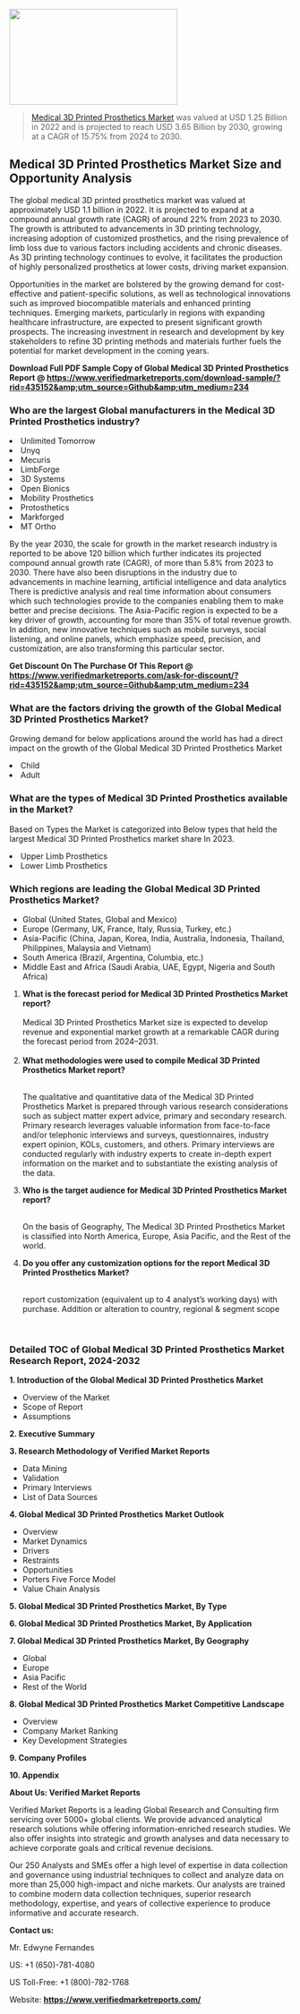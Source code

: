 
<img src="https://ffe5etoiles.com/wp-content/uploads/2024/12/MST1-300x171.png" alt="" width="300" height="171" class="alignnone size-medium wp-image-20088" /><blockquote><p><p><a href="https://www.verifiedmarketreports.com/download-sample/?rid=435152&utm_source=Github&utm_medium=234" target="_blank">Medical 3D Printed Prosthetics Market</a> was valued at USD 1.25 Billion in 2022 and is projected to reach USD 3.65 Billion by 2030, growing at a CAGR of 15.75% from 2024 to 2030.</p></blockquote><p><h2>Medical 3D Printed Prosthetics Market Size and Opportunity Analysis</h2><p>The global medical 3D printed prosthetics market was valued at approximately USD 1.1 billion in 2022. It is projected to expand at a compound annual growth rate (CAGR) of around 22% from 2023 to 2030. The growth is attributed to advancements in 3D printing technology, increasing adoption of customized prosthetics, and the rising prevalence of limb loss due to various factors including accidents and chronic diseases. As 3D printing technology continues to evolve, it facilitates the production of highly personalized prosthetics at lower costs, driving market expansion.</p><p>Opportunities in the market are bolstered by the growing demand for cost-effective and patient-specific solutions, as well as technological innovations such as improved biocompatible materials and enhanced printing techniques. Emerging markets, particularly in regions with expanding healthcare infrastructure, are expected to present significant growth prospects. The increasing investment in research and development by key stakeholders to refine 3D printing methods and materials further fuels the potential for market development in the coming years.</p></p><p class=""><strong>Download Full PDF Sample Copy of Global Medical 3D Printed Prosthetics Report @ <a href="https://www.verifiedmarketreports.com/download-sample/?rid=435152&amp;utm_source=Github&amp;utm_medium=234" target="_blank">https://www.verifiedmarketreports.com/download-sample/?rid=435152&amp;utm_source=Github&amp;utm_medium=234</a></strong></p><h3 id="" class="">Who are the largest Global manufacturers in the Medical 3D Printed Prosthetics industry?</h3><p><li>Unlimited Tomorrow</li><li> Unyq</li><li> Mecuris</li><li> LimbForge</li><li> 3D Systems</li><li> Open Bionics</li><li> Mobility Prosthetics</li><li> Protosthetics</li><li> Markforged</li><li> MT Ortho</li></p><div class=""><div class="" dir="" data-message-author-role="" data-message-id="" data-message-model-slug=""><div class=""><div class=""><div class=""><div class="" dir="" data-message-author-role="" data-message-id="" data-message-model-slug=""><div class=""><div class=""><p>By the year 2030, the scale for growth in the market research industry is reported to be above 120 billion which further indicates its projected compound annual growth rate (CAGR), of more than 5.8% from 2023 to 2030. There have also been disruptions in the industry due to advancements in machine learning, artificial intelligence and data analytics There is predictive analysis and real time information about consumers which such technologies provide to the companies enabling them to make better and precise decisions. The Asia-Pacific region is expected to be a key driver of growth, accounting for more than 35% of total revenue growth. In addition, new innovative techniques such as mobile surveys, social listening, and online panels, which emphasize speed, precision, and customization, are also transforming this particular sector.</p><p><strong>Get Discount On The Purchase Of This Report @&nbsp; <a href="https://www.verifiedmarketreports.com/ask-for-discount/?rid=435152&amp;utm_source=Github&amp;utm_medium=234" target="_blank">https://www.verifiedmarketreports.com/ask-for-discount/?rid=435152&amp;utm_source=Github&amp;utm_medium=234</a></strong></p></div></div></div></div></div></div></div></div><h3 id="" class="">What are the factors driving the growth of the Global Medical 3D Printed Prosthetics Market?</h3><p id="" class="">Growing demand for below applications around the world has had a direct impact on the growth of the Global Medical 3D Printed Prosthetics Market</p><p id="" class=""><li>Child</li><li> Adult</li></p><h3 id="" class="">What are the types of Medical 3D Printed Prosthetics available in the Market?</h3><p id="" class="">Based on Types the Market is categorized into Below types that held the largest Medical 3D Printed Prosthetics market share In 2023.</p><p id="" class=""><li>Upper Limb Prosthetics</li><li> Lower Limb Prosthetics</li></p><h3 id="" class="">Which regions are leading the Global Medical 3D Printed Prosthetics Market?</h3><ul><li>Global (United States, Global and Mexico)</li><li>Europe (Germany, UK, France, Italy, Russia, Turkey, etc.)</li><li>Asia-Pacific (China, Japan, Korea, India, Australia, Indonesia, Thailand, Philippines, Malaysia and Vietnam)</li><li>South America (Brazil, Argentina, Columbia, etc.)</li><li>Middle East and Africa (Saudi Arabia, UAE, Egypt, Nigeria and South Africa)</li></ul><p><ol><li><strong>What is the forecast period for Medical 3D Printed Prosthetics Market report?<br /></strong><br /><span data-sheets-root="1" data-sheets-value="{&quot;1&quot;:2,&quot;2&quot;:&quot;XXXX size is expected to develop revenue and exponential market growth at a remarkable CAGR during the forecast period from 2024&ndash;2030.&quot;}" data-sheets-userformat="{&quot;2&quot;:12674,&quot;4&quot;:{&quot;1&quot;:2,&quot;2&quot;:16776960},&quot;10&quot;:2,&quot;11&quot;:0,&quot;15&quot;:&quot;Arial&quot;,&quot;16&quot;:12}">Medical 3D Printed Prosthetics Market size is expected to develop revenue and exponential market growth at a remarkable CAGR during the forecast period from 2024&ndash;2031.</span><br /><br /></li><li><strong>What methodologies were used to compile Medical 3D Printed Prosthetics Market report?<br /><br /></strong><p>The qualitative and quantitative data of the&nbsp;Medical 3D Printed Prosthetics Market is prepared through various research considerations such as subject matter expert advice, primary and secondary research. Primary research leverages valuable information from face-to-face and/or telephonic interviews and surveys, questionnaires, industry expert opinion, KOLs, customers, and others. Primary interviews are conducted regularly with industry experts to create in-depth expert information on the market and to substantiate the existing analysis of the data.&nbsp;</p></li><li><strong>Who is the target audience for Medical 3D Printed Prosthetics Market report?<br /><br /></strong><p>On the basis of Geography, The&nbsp;Medical 3D Printed Prosthetics Market is classified into North America, Europe, Asia Pacific, and the Rest of the world.</p></li><li><strong>Do you offer any customization options for the report Medical 3D Printed Prosthetics Market?<br /><br /></strong><p>report customization (equivalent up to 4 analyst&rsquo;s working days) with purchase. Addition or alteration to country, regional &amp; segment scope</p><p>&nbsp;</p></li></ol></p><h3 id="" class="">Detailed TOC of Global Medical 3D Printed Prosthetics Market Research Report, 2024-2032</h3><p id="" class=""><strong>1. Introduction of the Global Medical 3D Printed Prosthetics Market</strong></p><ul><li>Overview of the Market</li><li>Scope of Report</li><li>Assumptions</li></ul><p id="" class=""><strong>2. Executive Summary</strong></p><p id="" class=""><strong>3. Research Methodology of&nbsp;Verified Market Reports</strong></p><ul><li>Data Mining</li><li>Validation</li><li>Primary Interviews</li><li>List of Data Sources</li></ul><p id="" class=""><strong>4. Global Medical 3D Printed Prosthetics Market Outlook</strong></p><ul><li>Overview</li><li>Market Dynamics</li><li>Drivers</li><li>Restraints</li><li>Opportunities</li><li>Porters Five Force Model</li><li>Value Chain Analysis</li></ul><p id="" class=""><strong>5. Global Medical 3D Printed Prosthetics Market, By&nbsp;Type</strong></p><p id="" class=""><strong>6. Global Medical 3D Printed Prosthetics Market, By Application</strong></p><p id="" class=""><strong>7. Global Medical 3D Printed Prosthetics Market, By Geography</strong></p><ul><li>Global</li><li>Europe</li><li>Asia Pacific</li><li>Rest of the World</li></ul><p id="" class=""><strong>8. Global Medical 3D Printed Prosthetics Market Competitive Landscape</strong></p><ul><li>Overview</li><li>Company Market Ranking</li><li>Key Development Strategies</li></ul><p id="" class=""><strong>9. Company Profiles</strong></p><p id="" class=""><strong>10. Appendix</strong></p><p id="" class=""><strong>About Us: Verified Market Reports</strong></p><p id="" class="">Verified Market Reports is a leading Global Research and Consulting firm servicing over 5000+ global clients. We provide advanced analytical research solutions while offering information-enriched research studies. We also offer insights into strategic and growth analyses and data necessary to achieve corporate goals and critical revenue decisions.</p><p id="" class="">Our 250 Analysts and SMEs offer a high level of expertise in data collection and governance using industrial techniques to collect and analyze data on more than 25,000 high-impact and niche markets. Our analysts are trained to combine modern data collection techniques, superior research methodology, expertise, and years of collective experience to produce informative and accurate research.</p><p id="" class=""><strong>Contact us:</strong></p><p id="" class="">Mr. Edwyne Fernandes</p><p id="" class="">US: +1 (650)-781-4080</p><p id="" class="">US Toll-Free: +1 (800)-782-1768</p><p id="" class="">Website: <a target="" data-test-app-aware-link=""><strong>https://www.verifiedmarketreports.com/</strong></a></p>
